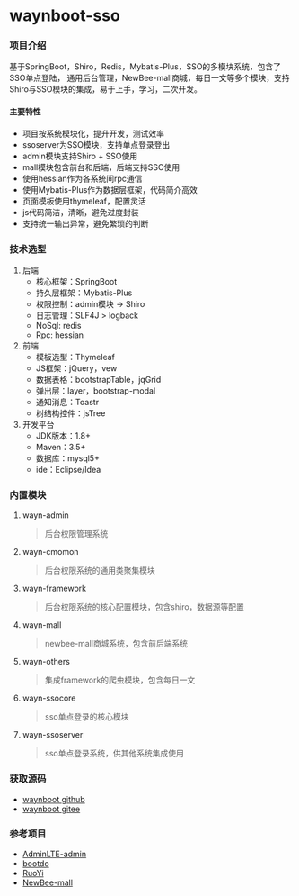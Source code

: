 # waynboot-sso

### 项目介绍
基于SpringBoot，Shiro，Redis，Mybatis-Plus，SSO的多模块系统，包含了SSO单点登陆，
通用后台管理，NewBee-mall商城，每日一文等多个模块，支持Shiro与SSO模块的集成，易于上手，学习，二次开发。

#### 主要特性
- 项目按系统模块化，提升开发，测试效率
- ssoserver为SSO模块，支持单点登录登出
- admin模块支持Shiro + SSO使用
- mall模块包含前台和后端，后端支持SSO使用
- 使用hessian作为各系统间rpc通信
- 使用Mybatis-Plus作为数据层框架，代码简介高效
- 页面模板使用thymeleaf，配置灵活
- js代码简洁，清晰，避免过度封装
- 支持统一输出异常，避免繁琐的判断

### 技术选型
1. 后端
    - 核心框架：SpringBoot
    - 持久层框架：Mybatis-Plus
    - 权限控制：admin模块 -> Shiro
    - 日志管理：SLF4J > logback
    - NoSql: redis
    - Rpc: hessian
2. 前端
    - 模板选型：Thymeleaf
    - JS框架：jQuery，vew
    - 数据表格：bootstrapTable，jqGrid
    - 弹出层：layer，bootstrap-modal
    - 通知消息：Toastr
    - 树结构控件：jsTree
3. 开发平台
    - JDK版本：1.8+
    - Maven：3.5+
    - 数据库：mysql5+
    - ide：Eclipse/Idea
 
### 内置模块
1. wayn-admin
    > 后台权限管理系统
2. wayn-cmomon
    > 后台权限系统的通用类聚集模块
3. wayn-framework
    > 后台权限系统的核心配置模块，包含shiro，数据源等配置
4. wayn-mall
    > newbee-mall商城系统，包含前后端系统
5. wayn-others
    > 集成framework的爬虫模块，包含每日一文
6. wayn-ssocore
    > sso单点登录的核心模块
7. wayn-ssoserver
    > sso单点登录系统，供其他系统集成使用

### 获取源码
- [waynboot github](https://github.com/wayn111/waynboot-sso)
- [waynboot gitee](https://gitee.com/wayn111/waynboot-sso)

### 参考项目
- [AdminLTE-admin](https://gitee.com/zhougaojun/KangarooAdmin/tree/master)
- [bootdo](https://gitee.com/lcg0124/bootdo)
- [RuoYi](https://gitee.com/y_project/RuoYi)
- [NewBee-mall](https://github.com/newbee-ltd/newbee-mall)
